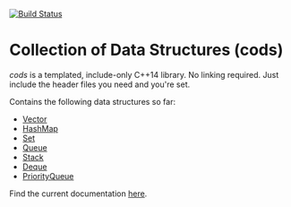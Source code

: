 [![Build Status](https://travis-ci.org/netromdk/cods.svg?branch=master)](https://travis-ci.org/netromdk/cods)

# Collection of Data Structures (cods)
*cods* is a templated, include-only C++14 library. No linking required. Just include the header files you need and you're set.

Contains the following data structures so far:
- [Vector](cods/Vector.h "Vector")
- [HashMap](cods/HashMap.h "HashMap")
- [Set](cods/Set.h "Set")
- [Queue](cods/Queue.h "Queue")
- [Stack](cods/Stack.h "Stack")
- [Deque](cods/Deque.h "Deque")
- [PriorityQueue](cods/PriorityQueue.h "PriorityQueue")

Find the current documentation [here](http://netromdk.github.io/cods/doc/html/).
